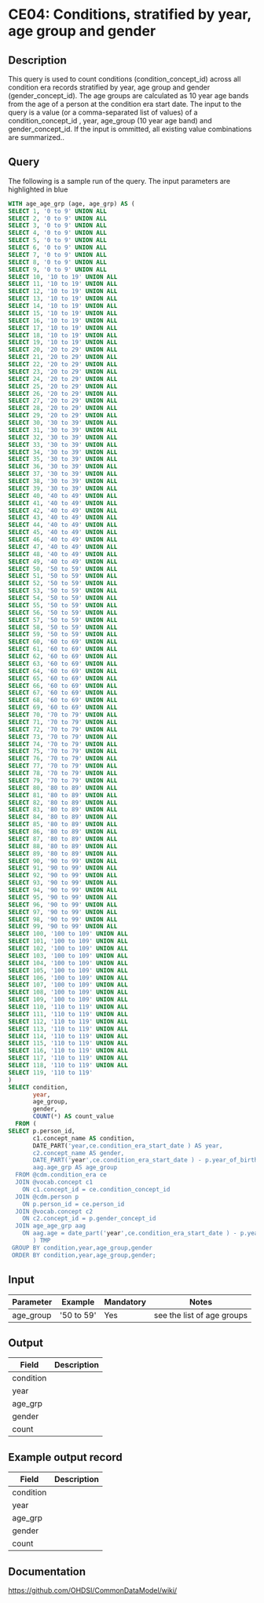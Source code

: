 <!---
Group:condition era
Name:CE04 Conditions, stratified by year, age group and gender
Author:Patrick Ryan
CDM Version: 5.3
-->

# CE04: Conditions, stratified by year, age group and gender

## Description
This query is used to count conditions (condition_concept_id) across all condition era records stratified by year, age group and gender (gender_concept_id). The age groups are calculated as 10 year age bands from the age of a person at the condition era start date. The input to the query is a value (or a comma-separated list of values) of a condition_concept_id , year, age_group (10 year age band) and gender_concept_id. If the input is ommitted, all existing value combinations are summarized..

## Query
The following is a sample run of the query. The input parameters are highlighted in  blue

```sql
WITH age_age_grp (age, age_grp) AS (
SELECT 1, '0 to 9' UNION ALL
SELECT 2, '0 to 9' UNION ALL
SELECT 3, '0 to 9' UNION ALL
SELECT 4, '0 to 9' UNION ALL
SELECT 5, '0 to 9' UNION ALL
SELECT 6, '0 to 9' UNION ALL
SELECT 7, '0 to 9' UNION ALL
SELECT 8, '0 to 9' UNION ALL
SELECT 9, '0 to 9' UNION ALL
SELECT 10, '10 to 19' UNION ALL
SELECT 11, '10 to 19' UNION ALL
SELECT 12, '10 to 19' UNION ALL
SELECT 13, '10 to 19' UNION ALL
SELECT 14, '10 to 19' UNION ALL
SELECT 15, '10 to 19' UNION ALL
SELECT 16, '10 to 19' UNION ALL
SELECT 17, '10 to 19' UNION ALL
SELECT 18, '10 to 19' UNION ALL
SELECT 19, '10 to 19' UNION ALL
SELECT 20, '20 to 29' UNION ALL
SELECT 21, '20 to 29' UNION ALL
SELECT 22, '20 to 29' UNION ALL
SELECT 23, '20 to 29' UNION ALL
SELECT 24, '20 to 29' UNION ALL
SELECT 25, '20 to 29' UNION ALL
SELECT 26, '20 to 29' UNION ALL
SELECT 27, '20 to 29' UNION ALL
SELECT 28, '20 to 29' UNION ALL
SELECT 29, '20 to 29' UNION ALL
SELECT 30, '30 to 39' UNION ALL
SELECT 31, '30 to 39' UNION ALL
SELECT 32, '30 to 39' UNION ALL
SELECT 33, '30 to 39' UNION ALL
SELECT 34, '30 to 39' UNION ALL
SELECT 35, '30 to 39' UNION ALL
SELECT 36, '30 to 39' UNION ALL
SELECT 37, '30 to 39' UNION ALL
SELECT 38, '30 to 39' UNION ALL
SELECT 39, '30 to 39' UNION ALL
SELECT 40, '40 to 49' UNION ALL
SELECT 41, '40 to 49' UNION ALL
SELECT 42, '40 to 49' UNION ALL
SELECT 43, '40 to 49' UNION ALL
SELECT 44, '40 to 49' UNION ALL
SELECT 45, '40 to 49' UNION ALL
SELECT 46, '40 to 49' UNION ALL
SELECT 47, '40 to 49' UNION ALL
SELECT 48, '40 to 49' UNION ALL
SELECT 49, '40 to 49' UNION ALL
SELECT 50, '50 to 59' UNION ALL
SELECT 51, '50 to 59' UNION ALL
SELECT 52, '50 to 59' UNION ALL
SELECT 53, '50 to 59' UNION ALL
SELECT 54, '50 to 59' UNION ALL
SELECT 55, '50 to 59' UNION ALL
SELECT 56, '50 to 59' UNION ALL
SELECT 57, '50 to 59' UNION ALL
SELECT 58, '50 to 59' UNION ALL
SELECT 59, '50 to 59' UNION ALL
SELECT 60, '60 to 69' UNION ALL
SELECT 61, '60 to 69' UNION ALL
SELECT 62, '60 to 69' UNION ALL
SELECT 63, '60 to 69' UNION ALL
SELECT 64, '60 to 69' UNION ALL
SELECT 65, '60 to 69' UNION ALL
SELECT 66, '60 to 69' UNION ALL
SELECT 67, '60 to 69' UNION ALL
SELECT 68, '60 to 69' UNION ALL
SELECT 69, '60 to 69' UNION ALL
SELECT 70, '70 to 79' UNION ALL
SELECT 71, '70 to 79' UNION ALL
SELECT 72, '70 to 79' UNION ALL
SELECT 73, '70 to 79' UNION ALL
SELECT 74, '70 to 79' UNION ALL
SELECT 75, '70 to 79' UNION ALL
SELECT 76, '70 to 79' UNION ALL
SELECT 77, '70 to 79' UNION ALL
SELECT 78, '70 to 79' UNION ALL
SELECT 79, '70 to 79' UNION ALL
SELECT 80, '80 to 89' UNION ALL
SELECT 81, '80 to 89' UNION ALL
SELECT 82, '80 to 89' UNION ALL
SELECT 83, '80 to 89' UNION ALL
SELECT 84, '80 to 89' UNION ALL
SELECT 85, '80 to 89' UNION ALL
SELECT 86, '80 to 89' UNION ALL
SELECT 87, '80 to 89' UNION ALL
SELECT 88, '80 to 89' UNION ALL
SELECT 89, '80 to 89' UNION ALL
SELECT 90, '90 to 99' UNION ALL
SELECT 91, '90 to 99' UNION ALL
SELECT 92, '90 to 99' UNION ALL
SELECT 93, '90 to 99' UNION ALL
SELECT 94, '90 to 99' UNION ALL
SELECT 95, '90 to 99' UNION ALL
SELECT 96, '90 to 99' UNION ALL
SELECT 97, '90 to 99' UNION ALL
SELECT 98, '90 to 99' UNION ALL
SELECT 99, '90 to 99' UNION ALL
SELECT 100, '100 to 109' UNION ALL
SELECT 101, '100 to 109' UNION ALL
SELECT 102, '100 to 109' UNION ALL
SELECT 103, '100 to 109' UNION ALL
SELECT 104, '100 to 109' UNION ALL
SELECT 105, '100 to 109' UNION ALL
SELECT 106, '100 to 109' UNION ALL
SELECT 107, '100 to 109' UNION ALL
SELECT 108, '100 to 109' UNION ALL
SELECT 109, '100 to 109' UNION ALL
SELECT 110, '110 to 119' UNION ALL
SELECT 111, '110 to 119' UNION ALL
SELECT 112, '110 to 119' UNION ALL
SELECT 113, '110 to 119' UNION ALL
SELECT 114, '110 to 119' UNION ALL
SELECT 115, '110 to 119' UNION ALL
SELECT 116, '110 to 119' UNION ALL
SELECT 117, '110 to 119' UNION ALL
SELECT 118, '110 to 119' UNION ALL
SELECT 119, '110 to 119'
)
SELECT condition,
       year,
       age_group,
       gender,
       COUNT(*) AS count_value
  FROM (
SELECT p.person_id,
       c1.concept_name AS condition,
       DATE_PART('year,ce.condition_era_start_date ) AS year,
       c2.concept_name AS gender,
       DATE_PART('year',ce.condition_era_start_date ) - p.year_of_birth AS age,
       aag.age_grp AS age_group
  FROM @cdm.condition_era ce
  JOIN @vocab.concept c1
    ON c1.concept_id = ce.condition_concept_id
  JOIN @cdm.person p
    ON p.person_id = ce.person_id
  JOIN @vocab.concept c2
    ON c2.concept_id = p.gender_concept_id
  JOIN age_age_grp aag
    ON aag.age = date_part('year',ce.condition_era_start_date ) - p.year_of_birth
       ) TMP
 GROUP BY condition,year,age_group,gender
 ORDER BY condition,year,age_group,gender;
```

## Input

|  Parameter |  Example |  Mandatory |  Notes |
| --- | --- | --- | --- |
| age_group | '50 to 59'  |  Yes |  see the list of age groups |

## Output

|  Field |  Description |
| --- | --- |
| condition |   |
| year |   |
| age_grp |   |
| gender |   |
| count |   |

## Example output record

|  Field |  Description |
| --- | --- |
| condition |   |
| year |   |
| age_grp |   |
| gender |   |
| count |   |

## Documentation
https://github.com/OHDSI/CommonDataModel/wiki/
